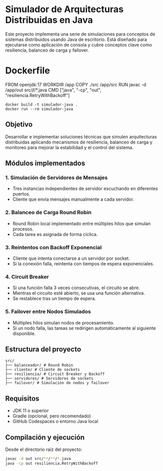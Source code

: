 # Simulador de Arquitecturas Distribuidas en Java

Este proyecto implementa una serie de simulaciones para conceptos de sistemas distribuidos usando Java de escritorio. Está diseñado para ejecutarse como aplicación de consola y cubre conceptos clave como resiliencia, balanceo de carga y failover.

# Dockerfile
FROM openjdk:17
WORKDIR /app
COPY ./src /app/src
RUN javac -d /app/out src/**/**/*.java
CMD ["java", "-cp", "out", "resiliencia.RetryWithBackoff"]
 ```
 docker build -t simulador-java .
docker run --rm simulador-java
```

## Objetivo

Desarrollar e implementar soluciones técnicas que simulen arquitecturas distribuidas aplicando mecanismos de resiliencia, balanceo de carga y monitoreo para mejorar la estabilidad y el control del sistema.

## Módulos implementados

### 1. Simulación de Servidores de Mensajes

- Tres instancias independientes de servidor escuchando en diferentes puertos.
- Cliente que envía mensajes manualmente a cada servidor.

### 2. Balanceo de Carga Round Robin

- Round Robin local implementado entre múltiples hilos que simulan procesos.
- Cada tarea es asignada de forma cíclica.

### 3. Reintentos con Backoff Exponencial

- Cliente que intenta conectarse a un servidor por socket.
- Si la conexión falla, reintenta con tiempos de espera exponenciales.

### 4. Circuit Breaker

- Si una función falla 3 veces consecutivas, el circuito se abre.
- Mientras el circuito esté abierto, se usa una función alternativa.
- Se restablece tras un tiempo de espera.

### 5. Failover entre Nodos Simulados

- Múltiples hilos simulan nodos de procesamiento.
- Si un nodo falla, las tareas se redirigen automáticamente al siguiente disponible.

## Estructura del proyecto

```
src/
├── balanceador/ # Round Robin
├── cliente/ # Cliente de sockets
├── resiliencia/ # Circuit Breaker y Backoff
├── servidores/ # Servidores de sockets
├── failover/ # Simulación de nodos y failover
```

## Requisitos

- JDK 11 o superior
- Gradle (opcional, pero recomendado)
- GitHub Codespaces o entorno Java local

## Compilación y ejecución

Desde el directorio raíz del proyecto:

```bash
javac -d out src/**/**/*.java
java -cp out resiliencia.RetryWithBackoff
